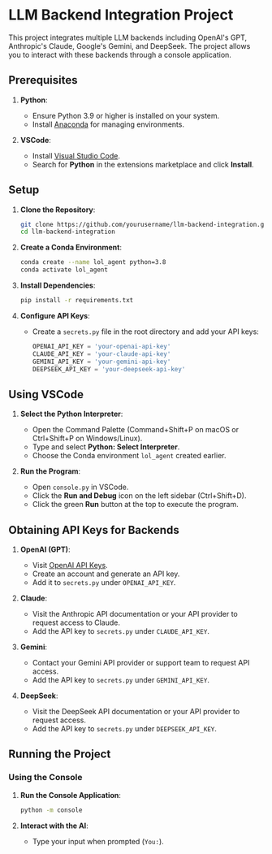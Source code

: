 # LLM Backend Integration Project

This project integrates multiple LLM backends including OpenAI's GPT, Anthropic's Claude, Google's Gemini, and DeepSeek. The project allows you to interact with these backends through a console application.

## Prerequisites

1. **Python**:
   - Ensure Python 3.9 or higher is installed on your system.
   - Install [Anaconda](https://www.anaconda.com/products/distribution) for managing environments.

2. **VSCode**:
   - Install [Visual Studio Code](https://code.visualstudio.com/).
   - Search for **Python** in the extensions marketplace and click **Install**.

## Setup

1. **Clone the Repository**:
   ```bash
   git clone https://github.com/yourusername/llm-backend-integration.git
   cd llm-backend-integration
   ```

2. **Create a Conda Environment**:
   ```bash
   conda create --name lol_agent python=3.8
   conda activate lol_agent
   ```

3. **Install Dependencies**:
   ```bash
   pip install -r requirements.txt
   ```

4. **Configure API Keys**:
   - Create a `secrets.py` file in the root directory and add your API keys:
     ```python
     OPENAI_API_KEY = 'your-openai-api-key'
     CLAUDE_API_KEY = 'your-claude-api-key'
     GEMINI_API_KEY = 'your-gemini-api-key'
     DEEPSEEK_API_KEY = 'your-deepseek-api-key'
     ```

## Using VSCode

1. **Select the Python Interpreter**:
   - Open the Command Palette (Command+Shift+P on macOS or Ctrl+Shift+P on Windows/Linux).
   - Type and select **Python: Select Interpreter**.
   - Choose the Conda environment `lol_agent` created earlier.

2. **Run the Program**:
   - Open `console.py` in VSCode.
   - Click the **Run and Debug** icon on the left sidebar (Ctrl+Shift+D).
   - Click the green **Run** button at the top to execute the program.

## Obtaining API Keys for Backends

1. **OpenAI (GPT)**:
   - Visit [OpenAI API Keys](https://platform.openai.com/signup/).
   - Create an account and generate an API key.
   - Add it to `secrets.py` under `OPENAI_API_KEY`.

2. **Claude**:
   - Visit the Anthropic API documentation or your API provider to request access to Claude.
   - Add the API key to `secrets.py` under `CLAUDE_API_KEY`.

3. **Gemini**:
   - Contact your Gemini API provider or support team to request API access.
   - Add the API key to `secrets.py` under `GEMINI_API_KEY`.

4. **DeepSeek**:
   - Visit the DeepSeek API documentation or your API provider to request access.
   - Add the API key to `secrets.py` under `DEEPSEEK_API_KEY`.

## Running the Project

### Using the Console

1. **Run the Console Application**:
   ```bash
   python -m console
   ```

2. **Interact with the AI**:
   - Type your input when prompted (`You:`).
